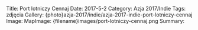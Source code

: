 Title: Port lotniczy Cennaj
Date: 2017-5-2
Category: Azja 2017/Indie
Tags: zdjęcia
Gallery: {photo}azja-2017/indie/azja-2017-indie-port-lotniczy-cennaj
Image: 
MapImage: {filename}images/port-lotniczy-cennaj.png
Summary: